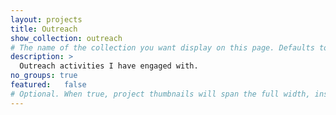 ```yaml
---
layout: projects
title: Outreach
show_collection: outreach
# The name of the collection you want display on this page. Defaults to projects. See Organizing Projects for detail on how to handle multiple project collections.
description: >
  Outreach activities I have engaged with.
no_groups: true
featured: 	false
# Optional. When true, project thumbnails will span the full width, instead of only half. This setting takes precedence over the featured value of individual projects, i.e. it will apply to the entire page.
---
```

